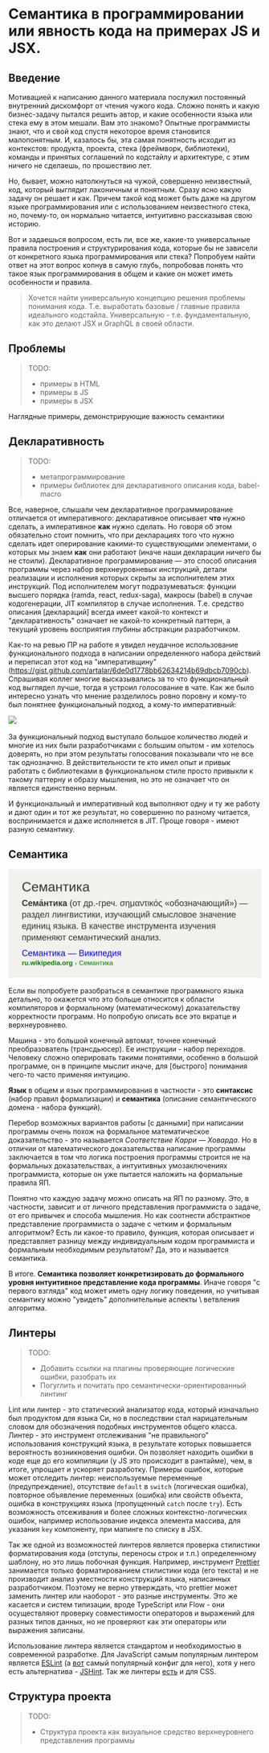 <!--
Обо мне.
5+ лет в ИТ, 2+ года во фронтенде, CSSSR.
Название.
Семантика в программировании или явность кода на примерах JS и JSX.
Описание.
Всем известно что одну задачу, в большинстве своем, можно решить (запрограммировать) несколькими способами. Каждый из способов может отличаться архитектурой, разнообразными паттернами, а так же кодстайлом, о котором и пойдет речь в моем докладе. Я расскажу не просто про форматирование кода, в стиле выбора максимальной длины строки, а про архитектурные и прикладные советы, которые помогут в написании явного, понятного, дешевого (т.е. поддерживаемого) кода.
(для ПК) Темы: семантические особенности JS и JSX, линтеры, декларативное программирование, структура проекта. Частично я уже затрагивал некоторые темы в своем предыдущем докладе: https://youtu.be/dCXvQkvSyQg?list=LLi6V1J5WfpPasQWskawcnVg&t=1663

- [Лекция 22: Формальная семантика языков функционального программирования](https://www.intuit.ru/studies/courses/471/327/lecture/7975?page=1)
- payload http://s.csssr.ru/U8SMMLH99/20190301205828.png
- https://habr.com/ru/company/oleg-bunin/blog/433326/
- [Языки программирования, синтаксис, семантика, прагматика](https://youtu.be/FtSWlpKuOKI)
- По поводу роутинга: завязываться на cdm - хардкодить БЛ в view
- https://medium.com/@stasonmars/5-советов-как-лучше-писать-условные-конструкции-в-javascript-236b31ecf299
- http://s.csssr.ru/U8SMMLH99/20190307175038.png
- http://s.csssr.ru/U8SMMLH99/20190307175130.png
- https://gist.github.com/artalar/6de0d1778bb62634214b69dbcb7090cb
- https://gist.github.com/8f6e9c2e1992fae55a23ad8ce8938d37
- как писать JSX? Представьте что это шаблон!
- [Моё разочарование в софте](https://habr.com/ru/post/423889/)
- https://multiparty.org/carousels/
-->

# Семантика в программировании или явность кода на примерах JS и JSX.

## Введение

Мотивацией к написанию данного материала послужил постоянный внутренний дискомфорт от чтения чужого кода. Сложно понять и какую бизнес-задачу пытался решить автор, и какие особенности языка или стека ему в этом мешали. Вам это знакомо? Опытные программисты знают, что и свой код спустя некоторое время становится малопонятным. И, казалось бы, эта самая понятность исходит из контекстов: продукта, проекта, стека (фреймворк, библиотеки), команды и принятых соглашений по кодстайлу и архитектуре, с этим ничего не сделаешь, по прошествию лет.

Но, бывает, можно натолкнуться на чужой, совершенно неизвестный, код, который выглядит лаконичным и понятным. Сразу ясно какую задачу он решает и как. Причем такой код может быть даже на другом языке программирования или с использованием неизвестного стека, но, почему-то, он нормально читается, интуитивно рассказывая свою историю.

Вот и задаешься вопросом, есть ли, все же, какие-то универсальные правила построения и структурирования кода, которые бы не зависели от конкретного языка программирования или стека? Попробуем найти ответ на этот вопрос копнув в самую глубь, попробовав понять что такое язык программирования в общем и какие он может иметь особенности и правила.

> Хочется найти универсальную концепцию решения проблемы понимания кода. Т.е. выработать базовые / главные правила идеального кодстайла. Универсальную - т.е. фундаментальную, как это делают JSX и GraphQL в своей области.

## Проблемы

> TODO:
> - примеры в HTML
> - примеры в JS
> - примеры в JSX

Наглядные примеры, демонстрирующие важность семантики

## Декларативность

> TODO:
> - метапрограммирование
> - примеры библиотек для декларативного описания кода, babel-macro

<!--
Императивное программирование предполагает описывать инструкции и их последовательные связи с использованием низкоуровневых (в рамках языка программирования) выражений.
Как можно понять, все операторы выражения — в действительности задекларированные языком программирования инструкция. Но каждая инструкция - это описание какого-то выражения. Таким образом императивное и декларативное программирование - это условности глубины абстракции и контекста рассматриваемого кода программы.
-->

Все, наверное, слышали чем декларативное программирование отличается от императивного: декларативное описывает **что** нужно сделать, а императивное **как** нужно сделать. Но говоря об этом обязательно стоит помнить, что при декларациях того что нужно сделать идет оперирование какими-то существующими элементами, о которых мы знаем **как** они работают (иначе наши декларации ничего бы не стоили). Декларативное программирование — это способ описания программы через набор верхнеуровневых инструкций, детали реализации и исполнения которых скрыты за исполнителем этих инструкций. Под исполнителем могут подразумеваться: функции высшего порядка (ramda, react, redux-saga), макросы (babel) в случае кодогенерации, JIT компилятор в случае исполнения. Т.е. средство описания [деклараций] всегда имеет какой-то контекст и "декларативность" означает не какой-то конкретный паттерн, а текущий уровень восприятия глубины абстракции разработчиком.

Как-то на ревью ПР на работе я увидел неудачное использование функционального подхода в написании определенного набора действий и переписал этот код на "императивщину" (https://gist.github.com/artalar/6de0d1778bb62634214b69dbcb7090cb). Спрашивая коллег многие высказывались за то что функциональный код выглядел лучше, тогда я устроил голосование в чате. Как же было интересно узнать что мнение разделилось ровно поровну и кому-то был понятнее функциональный подход, а кому-то императивный:

![](http://s.csssr.ru/U8SMMLH99/20190307175130.png)

За функциональный подход выступало большое количество людей и многие из них были разработчиками с большим опытом - им хотелось доверять, но при этом результаты голосования показывали что не все так однозначно. В действительности те кто имел опыт и привык работать с библиотеками в функциональном стиле просто привыкли к такому паттерну и образу мышления, но это не означает что он является единственно верным.

И функциональный и императивный код выполняют одну и ту же работу и дают один и тот же результат, но совершенно по разному читается, воспринимается и даже исполняется в JIT. Проще говоря - имеют разную семантику.

## Семантика

![](lost-chapters-of-frontend-book/semantics-description.png)

Если вы попробуете разобраться в семантике программного языка детально, то окажется что это больше относится к области компиляторов и формальному (математическому) доказательству корректности программ. Но попробую описать все это вкратце и верхнеуровнево.

Машина - это большой конечный автомат, точнее конечный преобразователь (трансдьюсер). Ее инструкции - набор переходов. Человеку сложно оперировать такими понятиями, особенно в большой программе, он в принципе мыслит иначе, для [быстрого] понимания чего-то часто применяя интуицию.

<!--
> - Эволюция ЯП в улучшении абстракций: машинные коды, переменные (асемблер), процедуры и условные переходы (фортран), структуры (алгол68, паскаль), ООП, функции высшего порядка и развитые системы типов.
> - Но чем выше уровень абстракции, тем больше падает эффективность программы (условно, 1 уровен абстракции вдвое понижает вычислительную производительность)
> - **Алгол68** - имел на тот момент невероятно мощную и математически доказательную систему типов, но слишком сложную в использовании.
> - **COBOL** - на нем написано невероятно много кода, который до сих пор поддерживается, но ломающая версионность делает его использование очень сложным.
> - **ПЛ/1** - ЯП со свободным синтаксисом и [уникальной] возможностью управлять точностью вычислений. В нем можно было делать слишком много (приведение разнообразных типов) и разобраться в итоговом коде было сложно.
> - "логические" языки, вроде **PROLOG** сложно назвать языками *программирования*.
> - Изначально ООП подразумевал концепцию объектов, которые просто обмениваются сообщениями
> - Будущее программирования - функциональщина
-->

**Язык** в общем и язык программирования в частности - это **синтаксис** (набор правил формализации) и **семантика** (описание семантического домена - набора функций).

Перебор возможных вариантов работы [с данными] при написании программы очень похож на формальное математическое доказательство - это называется *Соответствие Карри — Ховарда*. Но в отличии от математического доказательства написание программы заключается в том что логика построения программы строится не на формальных доказательствах, а интуитивных умозаключениях программиста, которые он уже пытается наложить на формальные правила ЯП.

Понятно что каждую задачу можно описать на ЯП по разному. Это, в частности, зависит и от личного представления программиста о задаче, от его привычек и способа мышления. Но как соотнести абстрактное представление программиста о задаче с четким и формальным алгоритмом? Есть ли какое-то правило, функция, которая описывает и представляет разницу между индивидуальным кодом программиста и формальным необходимым результатом? Да, это и называется семантика.

<!-- TODO: какая-то каша, а не описание -->

В итоге. **Семантика позволяет конкретизировать до формального уровня интуитивное представление кода программы**. Иначе говоря "с первого взгляда" код может иметь одну логику поведения, но учитывая семантику можно "увидеть" дополнительные аспекты \ ветвления алгоритма.

## Линтеры

> TODO:
> - Добавить ссылки на плагины проверяющие логические ошибки, разобрать их
> - Погуглить и почитать про семантически-ориентированный линтинг

Lint или линтер - это статический анализатор кода, который изначально был продуктом для языка Си, но в последствии стал нарицательным словом для обозначения подобных инструментов общего класса. Линтер - это инструмент отслеживания "не правильного" использования конструкций языка, в результате которых повышается вероятность возникновения ошибки. Он позволяет находить ошибки в коде еще до его компиляции (у JS это происходит в рантайме), чем, в итоге, упрощает и ускоряет разработку. Примеры ошибок, которые может отследить линтер: неиспользуемые переменные (предупреждение), отсутствие `default` в `switch` (логическая ошибка), повторное объявление переменных (ошибка) или свойств объекта, ошибка в конструкциях языка (пропущенный `catch` после `try`). Есть возможность отсеживания и более сложных контекстно-логических ошибок, например использование индекса элемента массива, для указания `key` компоненту, при мапинге по списку в JSX.

Так же одной из возможностей линтеров является проверка стилистики форматирования кода (отступы, переносы строк и т.п.) определенному шаблону, но это лишь побочная функция. Например, инструмент [Prettier](https://prettier.io) занимается только форматированием стилистики кода (его текста) и не производит анализ уместности конструкций языка, написанных разработчиком. Поэтому не верно утверждать, что prettier может заменить линтер или наоборот - это разные инструменты. Это же касается и систем типизации, вроде TypeScript или Flow - они осуществляют проверку совместимости операторов и выражений для разных типов данных, но не проверяют как эти операторы или выражения записаны.

Использование линтера является стандартом и необходимостью в современной разработке. Для JavaScript самым популярным линтером является [ESLint](https://eslint.org) (а [вот](https://www.npmjs.com/package/eslint-config-airbnb) самый популярный конфиг для него), хотя у него есть альтернатива - [JSHint](http://jshint.com). Так же линтеры [есть](https://stylelint.io) и для CSS.

## Структура проекта

> TODO:
> - Структура проекта как визуальное средство верхнеуровнего представления программы
